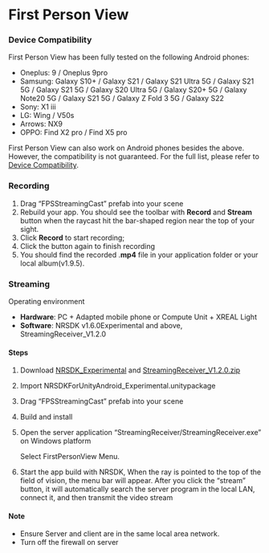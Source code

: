 # First Person View

### Device Compatibility

First Person View has been fully tested on the following Android phones:

- Oneplus: 9 / Oneplus 9pro 
- Samsung: Galaxy S10+ / Galaxy S21 / Galaxy S21 Ultra 5G / Galaxy S21 5G / Galaxy S21 5G / Galaxy S20 Ultra 5G /  Galaxy S20+ 5G / Galaxy Note20 5G / Galaxy S21 5G / Galaxy Z Fold 3 5G / Galaxy S22 
- Sony: X1 iii
- LG: Wing / V50s        
- Arrows: NX9 
- OPPO: Find X2 pro / Find X5 pro

First Person View can also work on Android phones besides the above. However, the compatibility is not guaranteed. For the full list, please refer to[ Device Compatibility](../01_XREALDevices/Compatibility.md).

### Recording 

1. Drag “FPSStreamingCast” prefab into your scene
2. Rebuild your app. You should see the toolbar with **Record** and **Stream** button when the raycast hit the bar-shaped region near the top of your sight.
3. Click **Record** to start recording;
4. Click the button again to finish recording
5. You should find the recorded .**mp4** file in your application folder or your local album(v1.9.5).

### Streaming

 Operating environment

- **Hardware**: PC + Adapted mobile phone or Compute Unit + XREAL Light
- **Software**: NRSDK v1.6.0Experimental and above, StreamingReceiver_V1.2.0

#### Steps

1. Download [NRSDK_Experimental](https://developer.xreal.com/download/tryexperimental) and [StreamingReceiver_V1.2.0.zip](https://public-resource.xreal.com/plugins/StreammingReceiver_v1.2.0.zip)

2. Import NRSDKForUnityAndroid_Experimental.unitypackage

3. Drag “FPSStreamingCast” prefab into your scene

4. Build and install

5. Open the server application “StreamingReceiver/StreamingReceiver.exe” on Windows platform

   Select FirstPersonView Menu.

6. Start the app build with NRSDK, When the ray is pointed to the top of the field of vision, the menu bar will appear. After you click the “stream” button, it will automatically search the server program in the local LAN, connect it, and then transmit the video stream

#### Note

- Ensure Server and client are in the same local area network.
- Turn off the firewall on server
